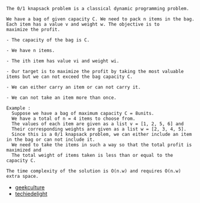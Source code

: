 ```
The 0/1 knapsack problem is a classical dynamic programming problem.

We have a bag of given capacity C. We need to pack n items in the bag. Each item has a value v and weight w. The objective is to 
maximize the profit.

- The capacity of the bag is C.

- We have n items.

- The ith item has value vi and weight wi.

- Our target is to maximize the profit by taking the most valuable items but we can not exceed the bag capacity C.

- We can either carry an item or can not carry it. 

- We can not take an item more than once.

Example : 
  Suppose we have a bag of maximum capacity C = 8units.
  We have a total of n = 4 items to choose from.
  The values of each item are given as a list v = [1, 2, 5, 6] and 
  Their corresponding weights are given as a list w = [2, 3, 4, 5].
  Since this is a 0/1 knapsack problem, we can either include an item in the bag or can not include it.
  We need to take the items in such a way so that the total profit is maximized and 
  The total weight of items taken is less than or equal to the capacity C.
```
```
The time complexity of the solution is O(n.w) and requires O(n.w) extra space.
```


- [geekculture](https://medium.com/geekculture/how-to-solve-the-0-1-knapsack-problem-using-dynamic-programming-9f22e38f9916)
- [techiedelight](https://www.techiedelight.com/0-1-knapsack-problem/)
